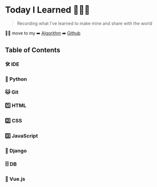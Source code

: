 # Today I Learned 👨🏻‍💻

> Recording what I've learned to make mine and share with the world

🙋‍♂️ move to my ➡️ [Algorithm](https://pyohamen.gitbook.io/algorithm/) ➡️ [Github](https://github.com/pyohamen) 

## Table of Contents

### 🛠 IDE

### 🐍 Python

### 🐱 Git

### 1️⃣ HTML

### 2️⃣ CSS

### 3️⃣ JavaScript

### 🔫 Django

### 🗄 DB

### 🎨 Vue.js

